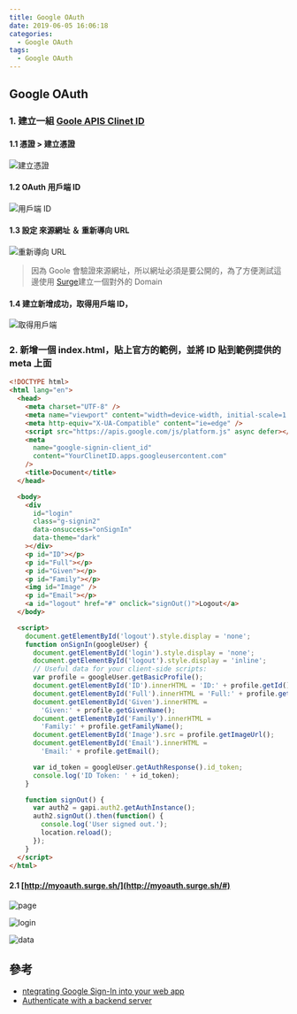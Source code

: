 ```yaml
---
title: Google OAuth
date: 2019-06-05 16:06:18
categories:
  - Google OAuth
tags:
  - Google OAuth
---
```


## Google OAuth

### 1. 建立一組 [Goole APIS Clinet ID](https://console.developers.google.com)

#### 1.1 憑證 > 建立憑證

![建立憑證](./2019-06-05-16-41-51.png)

#### 1.2 OAuth 用戶端 ID

![用戶端 ID](./2019-06-05-16-43-42.png)

#### 1.3 設定 來源網址 ＆ 重新導向 URL

![重新導向 URL](./2019-06-05-16-53-17.png)

> 因為 Goole 會驗證來源網址，所以網址必須是要公開的，為了方便測試這邊使用 [Surge](https://ste5022424.github.io/2018/11/02/surge/)建立一個對外的 Domain

#### 1.4 建立新增成功，取得用戶端 ID，

![取得用戶端](./2019-06-05-16-58-18.png)

### 2. 新增一個 index.html，貼上官方的範例，並將 ID 貼到範例提供的 meta 上面

```html
<!DOCTYPE html>
<html lang="en">
  <head>
    <meta charset="UTF-8" />
    <meta name="viewport" content="width=device-width, initial-scale=1.0" />
    <meta http-equiv="X-UA-Compatible" content="ie=edge" />
    <script src="https://apis.google.com/js/platform.js" async defer></script>
    <meta
      name="google-signin-client_id"
      content="YourClinetID.apps.googleusercontent.com"
    />
    <title>Document</title>
  </head>

  <body>
    <div
      id="login"
      class="g-signin2"
      data-onsuccess="onSignIn"
      data-theme="dark"
    ></div>
    <p id="ID"></p>
    <p id="Full"></p>
    <p id="Given"></p>
    <p id="Family"></p>
    <img id="Image" />
    <p id="Email"></p>
    <a id="logout" href="#" onclick="signOut()">Logout</a>
  </body>

  <script>
    document.getElementById('logout').style.display = 'none';
    function onSignIn(googleUser) {
      document.getElementById('login').style.display = 'none';
      document.getElementById('logout').style.display = 'inline';
      // Useful data for your client-side scripts:
      var profile = googleUser.getBasicProfile();
      document.getElementById('ID').innerHTML = 'ID:' + profile.getId();
      document.getElementById('Full').innerHTML = 'Full:' + profile.getEmail();
      document.getElementById('Given').innerHTML =
        'Given:' + profile.getGivenName();
      document.getElementById('Family').innerHTML =
        'Family:' + profile.getFamilyName();
      document.getElementById('Image').src = profile.getImageUrl();
      document.getElementById('Email').innerHTML =
        'Email:' + profile.getEmail();

      var id_token = googleUser.getAuthResponse().id_token;
      console.log('ID Token: ' + id_token);
    }

    function signOut() {
      var auth2 = gapi.auth2.getAuthInstance();
      auth2.signOut().then(function() {
        console.log('User signed out.');
        location.reload();
      });
    }
  </script>
</html>

```

#### 2.1 [http://myoauth.surge.sh/](http://myoauth.surge.sh/#)

![page](./2019-06-05-17-04-27.png)

![login](./2019-06-05-17-08-51.png)

![data](./2019-06-05-17-10-13.png)

## 參考

- [ntegrating Google Sign-In into your web app](https://developers.google.com/identity/sign-in/web/sign-in)
- [Authenticate with a backend server](https://developers.google.com/identity/sign-in/web/backend-auth)
